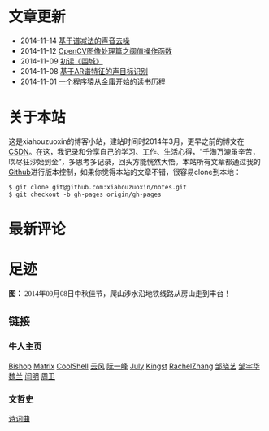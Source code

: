 
# 文章更新

- 2014-11-14 [基于谱减法的声音去噪](html/基于谱减法的声音去噪.html)
- 2014-11-12 [OpenCV图像处理篇之阈值操作函数](html/OpenCV图像处理篇之阈值操作函数.html)
- 2014-11-09 [初读《围城》](html/初读《围城》.html)
- 2014-11-08 [基于AR谱特征的声目标识别](html/基于AR谱特征的声目标识别.html)
- 2014-11-01 [一个程序猿从金庸开始的读书历程](html/一个程序猿从金庸开始的读书历程.html)

# 关于本站

这是xiahouzuoxin的博客小站，建站时间时2014年3月，更早之前的博文在[CSDN](http://blog.csdn.net/xiahouzuoxin)。在这，我记录和分享自己的学习、工作、生活心得，“千淘万漉虽辛苦，吹尽狂沙始到金”，多思考多记录，回头方能恍然大悟。本站所有文章都通过我的[Github](https://github.com/xiahouzuoxin/notes)进行版本控制，如果你觉得本站的文章不错，很容易clone到本地：

```
$ git clone git@github.com:xiahouzuoxin/notes.git
$ git checkout -b gh-pages origin/gh-pages
```

# 最新评论

<!-- 多说最新评论 start -->
<div class="ds-recent-comments" data-num-items="5" data-show-avatars="1" data-show-time="1" data-show-title="1" data-show-admin="1" data-excerpt-length="70"></div>
<!-- 多说最新评论 end -->
<!-- 多说公共JS代码 start (一个网页只需插入一次) -->
<script type="text/javascript">
var duoshuoQuery = {short_name:"xiahouzuoxin"};
	(function() {
		var ds = document.createElement('script');
		ds.type = 'text/javascript';ds.async = true;
		ds.src = (document.location.protocol == 'https:' ? 'https:' : 'http:') + '//static.duoshuo.com/embed.js';
		ds.charset = 'UTF-8';
		(document.getElementsByTagName('head')[0] 
		 || document.getElementsByTagName('body')[0]).appendChild(ds);
	})();
</script>
<!-- 多说公共JS代码 end -->

# 足迹

<font face="华文楷体"><b>图：</b> 2014年09月08日中秋佳节，爬山涉水沿地铁线路从房山走到丰台！</font>

<script language="javascript" src="javascripts/pic.js"></script>
<script language="javascript" >
var da=[];

da.push({src:"./images/00-UpdateImages/1.png",name:"开阔视野",link:""});
da.push({src:"./images/00-UpdateImages/2.png",name:"地铁房山线",link:""});
da.push({src:"./images/00-UpdateImages/3.png",name:"复古风",link:""});
da.push({src:"./images/00-UpdateImages/4.png",name:"这是什么草啊",link:""});
da.push({src:"./images/00-UpdateImages/5.png",name:"天空、绿树，还有神马白草",link:""});
da.push({src:"./images/00-UpdateImages/6.png",name:"中国工程",link:""});
da.push({src:"./images/00-UpdateImages/7.png",name:"翱翔在天空",link:""});
da.push({src:"./images/00-UpdateImages/8.png",name:"被驶过的地铁吓回来了",link:""});
/*da.push({src:"./images/xiahouzuoxin.png",name:"Me",link:""});*/
var c={
	 bg:"#333",//右下数字背景颜色
	 color:"#FFF",//右下数字颜色
	 cbg:"#FFF",//右下当前数字背景颜色
	 ccolor:"#333",//右下当前数字颜色
	 bc:"#ccc",//边框颜色
	 step:3000 //步长
	}
new IMGS("TopI",600,430,da,c);
//new IMGS("id号随便写不要和页面的id重复就可以",宽度,高度,数据[,设置]);
</script>

## 链接

### 牛人主页

[Bishop](http://research.microsoft.com/en-us/um/people/cmbishop/) [Matrix](http://www.matrix67.com/blog/) [CoolShell](http://coolshell.cn/) [云风](http://blog.codingnow.com/) [阮一峰](http://www.ruanyifeng.com/blog/) [July](http://blog.csdn.net/v_july_v) [Kingst](http://www.cnblogs.com/kingst/) [RachelZhang](http://blog.csdn.net/abcjennifer) [邹晓艺](http://blog.csdn.net/zouxy09) [邹宇华](http://blog.csdn.net/chenyusiyuan) [魏兰](http://blog.csdn.net/xiaowei_cqu) [闫明](http://blog.csdn.net/geekcome) [周卫](http://blog.csdn.net/ce123_zhouwei)

### 文哲史

[诗词曲](http://www.tspoem.cn/)
